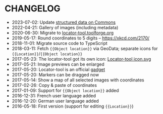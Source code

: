 # CHANGELOG

- 2023-07-02: Update [structured data on Commons](https://commons.wikimedia.org/wiki/Commons:Structured_data/Modeling/Location)
- 2022-04-21: Gallery of images (including metadata)
- 2020-06-30: Migrate to [locator-tool.toolforge.org](https://locator-tool.toolforge.org/)
- 2019-05-17: Round coordinates to 5 digits – https://xkcd.com/2170/
- 2018-11-01: Migrate source code to TypeScript
- 2018-03-11: Fetch `{{Object location}}` via GeoData; separate icons for `{{Location}}`/`{{Object location}}`
- 2017-05-23: The locator-tool got its own icon: [Locator-tool icon.svg](https://commons.wikimedia.org/wiki/File:Locator-tool_icon.svg)
- 2017-05-21: Image previews can be enlarged
- 2017-05-20: Locator-tool is an official [gadget](https://commons.wikimedia.org/wiki/Commons:Gadgets)
- 2017-05-20: Markers can be dragged now
- 2017-05-14: Show a map of all selected images with coordinates
- 2017-02-26: Copy & paste of coordinates
- 2017-01-09: Support for `{{Object location}}` added
- 2016-12-31: French user language added
- 2016-12-20: German user language added
- 2016-05-18: First version (support for editing `{{Location}}`)
